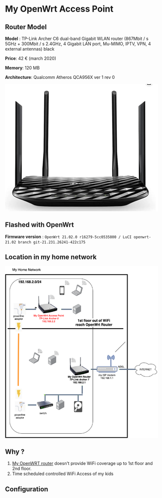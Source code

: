 # My OpenWrt Access Point

## Router Model

**Model** : TP-Link Archer C6 dual-band Gigabit WLAN router (867Mbit / s 5GHz + 300Mbit / s 2.4GHz, 4 Gigabit LAN port, Mu-MIMO, IPTV, VPN, 4 external antennas) black

**Price**: 42 € (march 2020)

**Memory**: 120 MB

**Architecture**: Qualcomm Atheros QCA956X ver 1 rev 0

![TP-Link Archer C6.jpg](./TP-Link-Archer_C6.png)

## Flashed with OpenWrt

**Firmware version** : `OpenWrt 21.02.0 r16279-5cc0535800 / LuCI openwrt-21.02 branch git-21.231.26241-422c175`

## Location in my home network

![My Home Network](./network.drawio.png)

## Why ?

1. [My OpenWRT router](./../openwrt_router/README.md) doesn't provide WiFi coverage up to 1st floor and 2nd floor.
2. Time scheduled controlled WiFi Access of my kids

## Configuration

